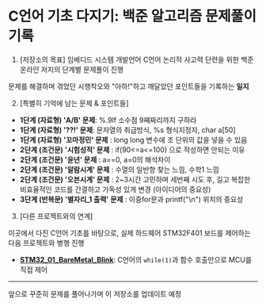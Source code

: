 # C언어 기초 다지기: 백준 알고리즘 문제풀이 기록

1. [저장소의 목표]
임베디드 시스템 개발언어 C언어 논리적 사고력 단련을 위한 백준 온라인 저지의 단계별 문제풀이 진행

문제를 해결하며 겪었던 시행착오와 "아하!"하고 깨달았던 포인트들을 기록하는 **일지**

2. [특별히 기억에 남는 문제 & 포인트들]
-   **1단계 (자료형) 'A/B' 문제**: %.9lf 소수점 9째짜리까지 구하라
-   **1단계 (자료형) '??!' 문제**: 문자열의 취급방식, %s 형식지정자, char a[50] 
-   **1단계 (자료형) '꼬마정민' 문제** : long long 변수에 조 단위의 값을 넣을 수 있음
-   **2단계 (조건문) '시험성적' 문제** : if(90<=a<=100) 으로 작성하면 안되는 이유 
-   **2단계 (조건문) '윤년' 문제** : a==0, a=0의 해석차이
-   **2단계 (조건문) '알람시계' 문제** : 수열의 일반항 찾는 느낌, 수학1 느낌
-   **2단계 (조건문) '오븐시계' 문제** : 2~3시간 고민하며 세번째 시도 후, 길고 복잡한 비효율적인 코드를 간결하고 가독성 있게 변경 (아이디어의 중요성)
-   **3단계 (반복문) '별자리_1 출력' 문제** : 이중for문과 printf("\n") 위치의 중요성 

3. [다른 프로젝트와의 연계]

이곳에서 다진 C언어 기초를 바탕으로, 실제 하드웨어 STM32F401 보드를 제어하는 다음 프로젝트와 병행 진행

-   **[STM32_01_BareMetal_Blink](https://github.com/sueon-git/STM32_01_BareMetal_Blink)**: C언어의 `while(1)`과 함수 호출만으로 MCU를 직접 제어


---

앞으로 꾸준히 문제를 풀어나가며 이 저장소를 업데이트 예정
